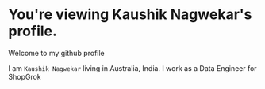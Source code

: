 

# You're viewing Kaushik Nagwekar's profile.

 Welcome to my github profile

  I am `Kaushik Nagwekar` living in Australia, India. I work as a Data Engineer for ShopGrok
